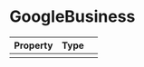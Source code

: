 # GoogleBusiness

| Property   |      Type      |   |
|:----------|:-------------|:------|
|   |   |   |
